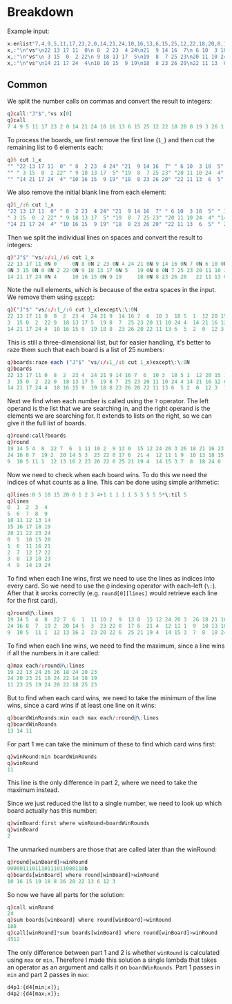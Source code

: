 # Breakdown
Example input:
```q
x:enlist"7,4,9,5,11,17,23,2,0,14,21,24,10,16,13,6,15,25,12,22,18,20,8,19,3,26,1"
x,:"\n"vs"\n22 13 17 11  0\n 8  2 23  4 24\n21  9 14 16  7\n 6 10  3 18  5\n 1 12 20 15 19"
x,:"\n"vs"\n 3 15  0  2 22\n 9 18 13 17  5\n19  8  7 25 23\n20 11 10 24  4\n14 21 16 12  6"
x,:"\n"vs"\n14 21 17 24  4\n10 16 15  9 19\n18  8 23 26 20\n22 11 13  6  5\n 2  0 12  3  7"
```

## Common
We split the number calls on commas and convert the result to integers:
```q
q)call:"J"$","vs x[0]
q)call
7 4 9 5 11 17 23 2 0 14 21 24 10 16 13 6 15 25 12 22 18 20 8 19 3 26 1
```
To process the boards, we first remove the first line (`1_`) and then cut the remaining list to
6 elements each:
```q
q)6 cut 1_x
"" "22 13 17 11  0" " 8  2 23  4 24" "21  9 14 16  7" " 6 10  3 18  5" " 1 12..
"" " 3 15  0  2 22" " 9 18 13 17  5" "19  8  7 25 23" "20 11 10 24  4" "14 21..
"" "14 21 17 24  4" "10 16 15  9 19" "18  8 23 26 20" "22 11 13  6  5" " 2  0..
```
We also remove the initial blank line from each element:
```q
q)1_/:6 cut 1_x
"22 13 17 11  0" " 8  2 23  4 24" "21  9 14 16  7" " 6 10  3 18  5" " 1 12 20..
" 3 15  0  2 22" " 9 18 13 17  5" "19  8  7 25 23" "20 11 10 24  4" "14 21 16..
"14 21 17 24  4" "10 16 15  9 19" "18  8 23 26 20" "22 11 13  6  5" " 2  0 12..
```
Then we split the individual lines on spaces and convert the result to integers:
```q
q)"J"$" "vs/:/:1_/:6 cut 1_x
22 13 17 11 0N 0     0N 8 0N 2 23 0N 4 24 21 0N 9 14 16 0N 7 0N 6 10 0N 3 18 ..
0N 3 15 0N 0 0N 2 22 0N 9 18 13 17 0N 5   19 0N 8 0N 7 25 23 20 11 10 24 0N 4..
14 21 17 24 0N 4     10 16 15 0N 9 19     18 0N 8 23 26 20   22 11 13 0N 6 0N..
```
Note the null elements, which is because of the extra spaces in the input. We remove them using
[`except`](https://code.kx.com/q/ref/except/):
```q
q)("J"$" "vs/:/:1_/:6 cut 1_x)except\:\:0N
22 13 17 11 0  8  2  23 4  24 21 9  14 16 7  6  10 3  18 5  1  12 20 15 19
3  15 0  2  22 9  18 13 17 5  19 8  7  25 23 20 11 10 24 4  14 21 16 12 6
14 21 17 24 4  10 16 15 9  19 18 8  23 26 20 22 11 13 6  5  2  0  12 3  7
```
This is still a three-dimensional list, but for easier handling, it's better to raze them such
that each board is a list of 25 numbers:
```q
q)boards:raze each ("J"$" "vs/:/:1_/:6 cut 1_x)except\:\:0N
q)boards
22 13 17 11 0  8  2  23 4  24 21 9 14 16 7  6  10 3  18 5 1  12 20 15 19
3  15 0  2  22 9  18 13 17 5  19 8 7  25 23 20 11 10 24 4 14 21 16 12 6
14 21 17 24 4  10 16 15 9  19 18 8 23 26 20 22 11 13 6  5 2  0  12 3  7
```
Next we find when each number is called using the `?` operator. The left operand is the list that we
are searching in, and the right operand is the elements we are searching for. It extends to lists
on the right, so we can give it the full list of boards.
```q
q)round:call?boards
q)round
19 14 5 4  8  22 7  6  1 11 10 2  9 13 0  15 12 24 20 3 26 18 21 16 23
24 16 8 7  19 2  20 14 5 3  23 22 0 17 6  21 4  12 11 1 9  10 13 18 15
9  10 5 11 1  12 13 16 2 23 20 22 6 25 21 19 4  14 15 3 7  8  18 24 0
```
Now we need to check when each board wins. To do this we need the indices of what counts as a line.
This can be done using simple arithmetic:
```q
q)lines:0 5 10 15 20 0 1 2 3 4+1 1 1 1 1 5 5 5 5 5*\:til 5
q)lines
0  1  2  3  4
5  6  7  8  9
10 11 12 13 14
15 16 17 18 19
20 21 22 23 24
0  5  10 15 20
1  6  11 16 21
2  7  12 17 22
3  8  13 18 23
4  9  14 19 24
```
To find when each line wins, first we need to use the lines as indices into every card. So we need
to use the `@` indexing operator with each-left (`\:`). After that it works correctly (e.g.
`round[0][lines]` would retrieve each line for the first card).
```q
q)round@\:lines
19 14 5  4  8  22 7  6  1  11 10 2  9  13 0  15 12 24 20 3  26 18 21 16 23 19..
24 16 8  7  19 2  20 14 5  3  23 22 0  17 6  21 4  12 11 1  9  10 13 18 15 24..
9  10 5  11 1  12 13 16 2  23 20 22 6  25 21 19 4  14 15 3  7  8  18 24 0  9 ..
```
To find when each line wins, we need to find the maximum, since a line wins if all the numbers in
it are called:
```q
q)max each/:round@\:lines
19 22 13 24 26 26 18 24 20 23
24 20 23 21 18 24 22 14 18 19
11 23 25 19 24 20 22 18 25 23
```
But to find when each card wins, we need to take the minimum of the line wins, since a card wins if
at least one line on it wins:
```q
q)boardWinRounds:min each max each/:round@\:lines
q)boardWinRounds
13 14 11
```

For part 1 we can take the minimum of these to find which card wins first:
```q
q)winRound:min boardWinRounds
q)winRound
11
```
This line is the only difference in part 2, where we need to take the maximum instead.

Since we just reduced the list to a single number, we need to look up which board actually has this
number:
```q
q)winBoard:first where winRound=boardWinRounds
q)winBoard
2
```
The unmarked numbers are those that are called later than the winRound:
```q
q)round[winBoard]>winRound
0000011101110111011000110b
q)boards[winBoard] where round[winBoard]>winRound
10 16 15 19 18 8 26 20 22 13 6 12 3
```
So now we have all parts for the solution:
```q
q)call winRound
24
q)sum boards[winBoard] where round[winBoard]>winRound
188
q)call[winRound]*sum boards[winBoard] where round[winBoard]>winRound
4512
```

The only difference between part 1 and 2 is whether `winRound` is calculated using `max` or
`min`. Therefore I made this solution a single lambda that takes an operator as an argument and
calls it on `boardWinRounds`. Part 1 passes in `min` and part 2 passes in `max`:
```q
d4p1:{d4[min;x]};
d4p2:{d4[max;x]};
```
